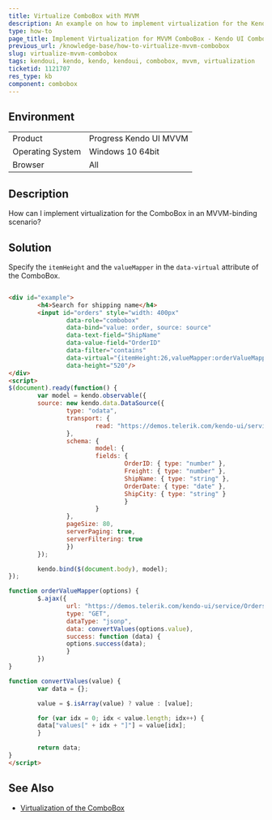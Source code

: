 ```yaml
---
title: Virtualize ComboBox with MVVM
description: An example on how to implement virtualization for the Kendo UI ComboBox in MVVM projects.
type: how-to
page_title: Implement Virtualization for MVVM ComboBox - Kendo UI ComboBox and MVVM for jQuery
previous_url: /knowledge-base/how-to-virtualize-mvvm-combobox
slug: virtualize-mvvm-combobox
tags: kendoui, kendo, kendo, kendoui, combobox, mvvm, virtualization
ticketid: 1121707
res_type: kb
component: combobox
---
```


## Environment

<table>
 <tr>
  <td>Product</td>
  <td>Progress Kendo UI MVVM</td>
 </tr>
 <tr>
  <td>Operating System</td>
  <td>Windows 10 64bit</td>
 </tr>
 <tr>
  <td>Browser</td>
  <td>All</td>
 </tr>
</table>

## Description

How can I implement virtualization for the ComboBox in an MVVM-binding scenario?

## Solution

Specify the `itemHeight` and the `valueMapper` in the `data-virtual` attribute of the ComboBox.

``` html

<div id="example">
        <h4>Search for shipping name</h4>
        <input id="orders" style="width: 400px"
                data-role="combobox"
                data-bind="value: order, source: source"
                data-text-field="ShipName"
                data-value-field="OrderID"
                data-filter="contains"
                data-virtual="{itemHeight:26,valueMapper:orderValueMapper}"
                data-height="520"/>
</div>
<script>
$(document).ready(function() {
        var model = kendo.observable({
        source: new kendo.data.DataSource({
                type: "odata",
                transport: {
                        read: "https://demos.telerik.com/kendo-ui/service/Northwind.svc/Orders"
                },
                schema: {
                        model: {
                        fields: {
                                OrderID: { type: "number" },
                                Freight: { type: "number" },
                                ShipName: { type: "string" },
                                OrderDate: { type: "date" },
                                ShipCity: { type: "string" }
                                }
                        }
                },
                pageSize: 80,
                serverPaging: true,
                serverFiltering: true
                })
        });

        kendo.bind($(document.body), model);
});

function orderValueMapper(options) {
        $.ajax({
                url: "https://demos.telerik.com/kendo-ui/service/Orders/ValueMapper",
                type: "GET",
                dataType: "jsonp",
                data: convertValues(options.value),
                success: function (data) {
                options.success(data);
                }
        })
}

function convertValues(value) {
        var data = {};

        value = $.isArray(value) ? value : [value];

        for (var idx = 0; idx < value.length; idx++) {
        data["values[" + idx + "]"] = value[idx];
        }

        return data;
}
</script>
```

## See Also

* [Virtualization of the ComboBox](https://docs.telerik.com/kendo-ui/controls/editors/combobox/virtualization#data-and-ui-virtualization)
